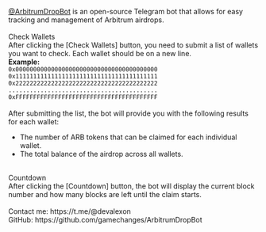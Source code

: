 [@ArbitrumDropBot](https://t.me/@ArbitrumDropBot) is an open-source Telegram bot that allows for easy tracking and management of Arbitrum airdrops.<br>
<br>
Check Wallets<br>
After clicking the [Check Wallets] button, you need to submit a list of wallets you want to check. Each wallet should be on a new line.<br>
**Example:**<br>
``0x0000000000000000000000000000000000000000``<br>
``0x1111111111111111111111111111111111111111``<br>
``0x2222222222222222222222222222222222222222``<br>
``..........................................``<br>
``0xFFFFFFFFFFFFFFFFFFFFFFFFFFFFFFFFFFFFFFFF``<br>
<br>
After submitting the list, the bot will provide you with the following results for each wallet:<br>
-  The number of ARB tokens that can be claimed for each individual wallet.<br>
-  The total balance of the airdrop across all wallets.<br>
<br>
Countdown<br>
After clicking the [Countdown] button, the bot will display the current block number and how many blocks are left until the claim starts.<br>
<br>
Contact me: https://t.me/@devalexon<br>
GitHub: https://github.com/gamechanges/ArbitrumDropBot
